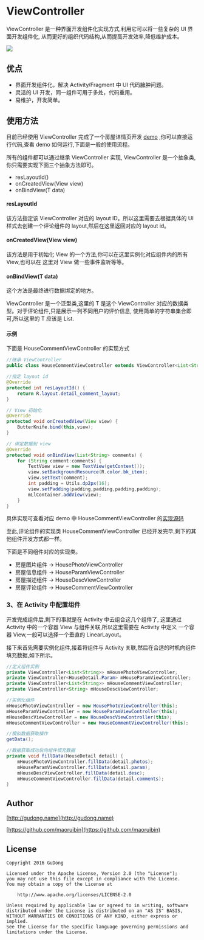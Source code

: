 # ViewController
ViewController 是一种界面开发组件化实现方式,利用它可以将一些复杂的 UI 界面开发组件化,
从而更好的组织代码结构,从而提高开发效率,降低维护成本。


<img src="http://7xr9gx.com1.z0.glb.clouddn.com/practice-demo.png">

## 优点

* 界面开发组件化，解决 Activity/Fragment 中 UI 代码臃肿问题。
* 灵活的 UI 开发，同一组件可用于多处，代码重用。
* 易维护，开发简单。


## 使用方法 

目前已经使用 ViewController 完成了一个房屋详情页开发 [demo](https://github.com/maoruibin/ViewController) ,你可以直接运行代码,查看 demo 如何运行,下面是一般的使用流程。

所有的组件都可以通过继承 ViewController 实现, ViewController 是一个抽象类,你只需要实现下面三个抽象方法即可。

* resLayoutId()
* onCreatedView(View view)
* onBindView(T data)

#### resLayoutId
该方法指定该 ViewController 对应的 layout ID。所以这里需要去根据具体的 UI 样式去创建一个评论组件的 layout,然后在这里返回对应的 layout id。 

#### onCreatedView(View view)
该方法是用于初始化 View 的一个方法,你可以在这里实例化对应组件内的所有 View,也可以在
这里对 View 做一些事件监听等等。

#### onBindView(T data)
这个方法是最终进行数据绑定的地方。

ViewController 是一个泛型类,这里的 T 是这个 ViewController 对应的数据类型。对于评论组件,只是展示一列不同用户的评价信息,
使用简单的字符串集合即可,所以这里的 T 应该是 List<String>.

#### 示例

下面是 HouseCommentViewController 的实现方式

```java
//继承 ViewController
public class HouseCommentViewController extends ViewController<List<String>> 

//指定 layout id 
@Override
protected int resLayoutId() {
    return R.layout.detail_comment_layout;
}

// View 初始化
@Override
protected void onCreatedView(View view) {
    ButterKnife.bind(this,view);
}

// 绑定数据到 view
@Override
protected void onBindView(List<String> comments) {
    for (String comment:comments) {
        TextView view = new TextView(getContext());
        view.setBackgroundResource(R.color.bk_item);
        view.setText(comment);
        int padding = Utils.dp2px(16);
        view.setPadding(padding,padding,padding,padding);
        mLlContainer.addView(view);
    }
}
```

具体实现可查看对应 demo 中 HouseCommentViewController 的[实现源码](https://github.com/maoruibin/ViewController/blob/master/demo/src/main/java/name/gudong/demo/view/HouseCommentViewController.java)

至此,评论组件的实现类 HouseCommentViewController 已经开发完毕,剩下的其他组件开发方式都一样。

下面是不同组件对应的实现类。
 
 * 房屋图片组件 -> HousePhotoViewController
 * 房屋信息组件 -> HouseParamViewController
 * 房屋描述组件 -> HouseDescViewController
 * 房屋评论组件 -> HouseCommentViewController
 

### 3、在 Activity 中配置组件

开发完成组件后,剩下的事就是在 Activity 中去组合这几个组件了,
这里通过 Activity 中的一个容器 View 与组件关联,所以这里需要在 Activity 中定义
一个容器 View,一般可以选择一个垂直的 LinearLayout。

接下来首先需要实例化组件,接着将组件与 Activity 关联,然后在合适的时机向组件填充数据,如下所示。
 
```java
//定义组件实例
private ViewController<List<String>> mHousePhotoViewController;
private ViewController<HouseDetail.Param> mHouseParamViewController;
private ViewController<List<String>> mHouseCommentViewController;
private ViewController<String> mHouseDescViewController;

//实例化组件
mHousePhotoViewController = new HousePhotoViewController(this);
mHouseParamViewController = new HouseParamViewController(this);
mHouseDescViewController = new HouseDescViewController(this);
mHouseCommentViewController = new HouseCommentViewController(this);

//模拟数据获取操作
getData();

//数据获取成功后向组件填充数据
private void fillData(HouseDetail detail) {
    mHousePhotoViewController.fillData(detail.photos);
    mHouseParamViewController.fillData(detail.param);
    mHouseDescViewController.fillData(detail.desc);
    mHouseCommentViewController.fillData(detail.comments);
}
```


## Author

[http://gudong.name](http://gudong.name)

[https://github.com/maoruibin](https://github.com/maoruibin)


## License

    Copyright 2016 GuDong
    
    Licensed under the Apache License, Version 2.0 (the "License");
    you may not use this file except in compliance with the License.
    You may obtain a copy of the License at
    
        http://www.apache.org/licenses/LICENSE-2.0
    
    Unless required by applicable law or agreed to in writing, software
    distributed under the License is distributed on an "AS IS" BASIS,
    WITHOUT WARRANTIES OR CONDITIONS OF ANY KIND, either express or implied.
    See the License for the specific language governing permissions and
    limitations under the License.